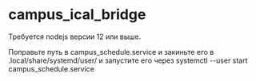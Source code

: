 # campus_ical_bridge
Требуется nodejs версии 12 или выше.

Поправьте путь в campus_schedule.service и закиньте его в .local/share/systemd/user/ и запустите его через systemctl --user start campus_schedule.service